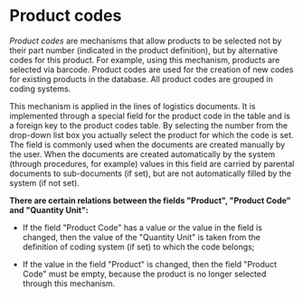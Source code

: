 # Product codes
*Product codes* are mechanisms that allow products to be selected not by their part number (indicated in the product definition), but by alternative codes for this product. For example, using this mechanism,  products are selected via barcode. Product codes are used for the creation of new codes for existing products in the database.  All product codes are grouped in coding systems.

This mechanism is applied in the lines of logistics documents. It is implemented through a special field for the product code in the table and is a foreign key to the product codes table. By selecting the number from the drop-down list box you actually select the product for which the code is set. The field is commonly used when the documents are created manually by the user. When the documents are created automatically by the system (through procedures, for example) values in this field are carried by parental documents to sub-documents (if set), but are not automatically filled by the system (if not set).

**There are certain relations between the fields "Product", "Product Code" and "Quantity Unit":**

- If the field "Product Code" has a value or the value in the field is changed, then the value of the "Quantity Unit" is taken from the definition of coding system (if set) to which the code belongs;

- If the value in the field "Product" is changed, then the field "Product Code" must be empty, because the product is no longer selected through this mechanism.
